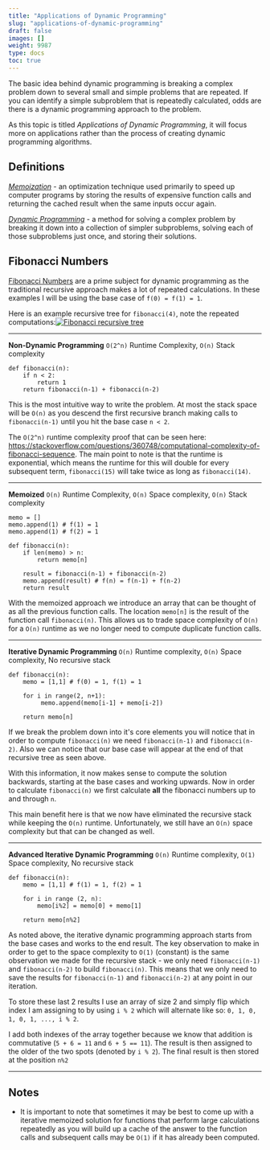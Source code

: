 ```yaml
---
title: "Applications of Dynamic Programming"
slug: "applications-of-dynamic-programming"
draft: false
images: []
weight: 9987
type: docs
toc: true
---
```


The basic idea behind dynamic programming is breaking a complex problem down to several small and simple problems that are repeated. If you can identify a simple subproblem that is repeatedly calculated, odds are there is a dynamic programming approach to the problem.

As this topic is titled *Applications of Dynamic Programming*, it will focus more on applications rather than the process of creating dynamic programming algorithms.




Definitions
-----------
[*Memoization*](https://en.wikipedia.org/wiki/Memoization) - an optimization technique used primarily to speed up computer programs by storing the results of expensive function calls and returning the cached result when the same inputs occur again.

[*Dynamic Programming*](https://en.wikipedia.org/wiki/Dynamic_programming) - a method for solving a complex problem by breaking it down into a collection of simpler subproblems, solving each of those subproblems just once, and storing their solutions.

## Fibonacci Numbers
[Fibonacci Numbers](https://en.wikipedia.org/wiki/Fibonacci_number) are a prime subject for dynamic programming as the traditional recursive approach makes a lot of repeated calculations. In these examples I will be using the base case of `f(0) = f(1) = 1`. 

Here is an example recursive tree for `fibonacci(4)`, note the repeated computations:[![Fibonacci recursive tree][1]][1]




----------


**Non-Dynamic Programming** `O(2^n)` Runtime Complexity, `O(n)` Stack complexity

    def fibonacci(n):
        if n < 2:
            return 1
        return fibonacci(n-1) + fibonacci(n-2)

This is the most intuitive way to write the problem. At most the stack space will be `O(n)` as you descend the first recursive branch making calls to `fibonacci(n-1)` until you hit the base case `n < 2`.

The `O(2^n)` runtime complexity proof that can be seen here: https://stackoverflow.com/questions/360748/computational-complexity-of-fibonacci-sequence. The main point to note is that the runtime is exponential, which means the runtime for this will double for every subsequent term, `fibonacci(15)` will take twice as long as `fibonacci(14)`.


----------


**Memoized** `O(n)` Runtime Complexity, `O(n)` Space complexity, `O(n)` Stack complexity

    memo = []
    memo.append(1) # f(1) = 1
    memo.append(1) # f(2) = 1
    
    def fibonacci(n):
        if len(memo) > n:
            return memo[n]
    
        result = fibonacci(n-1) + fibonacci(n-2)
        memo.append(result) # f(n) = f(n-1) + f(n-2)
        return result

With the memoized approach we introduce an array that can be thought of as all the previous function calls. The location `memo[n]` is the result of the function call `fibonacci(n)`. This allows us to trade space complexity of `O(n)` for a `O(n)` runtime as we no longer need to compute duplicate function calls.

----------


**Iterative Dynamic Programming** `O(n)` Runtime complexity, `O(n)` Space complexity, No recursive stack

    def fibonacci(n):
        memo = [1,1] # f(0) = 1, f(1) = 1

        for i in range(2, n+1):
             memo.append(memo[i-1] + memo[i-2])

        return memo[n]

If we break the problem down into it's core elements you will notice that in order to compute `fibonacci(n)` we need `fibonacci(n-1)` and `fibonacci(n-2)`. Also we can notice that our base case will appear at the end of that recursive tree as seen above.

With this information, it now makes sense to compute the solution backwards, starting at the base cases and working upwards. Now in order to calculate `fibonacci(n)` we first calculate **all** the fibonacci numbers up to and through `n`.

This main benefit here is that we now have eliminated the recursive stack while keeping the `O(n)` runtime. Unfortunately, we still have an `O(n)` space complexity but that can be changed as well.


----------


**Advanced Iterative Dynamic Programming** `O(n)` Runtime complexity, `O(1)` Space complexity, No recursive stack

    def fibonacci(n):
        memo = [1,1] # f(1) = 1, f(2) = 1
    
        for i in range (2, n):
            memo[i%2] = memo[0] + memo[1]
    
        return memo[n%2]

As noted above, the iterative dynamic programming approach starts from the base cases and works to the end result. The key observation to make in order to get to the space complexity to `O(1)` (constant) is the same observation we made for the recursive stack - we only need `fibonacci(n-1)` and `fibonacci(n-2)` to build `fibonacci(n)`. This means that we only need to save the results for `fibonacci(n-1)` and `fibonacci(n-2)` at any point in our iteration.

To store these last 2 results I use an array of size 2 and simply flip which index I am assigning to by using `i % 2` which will alternate like so: `0, 1, 0, 1, 0, 1, ..., i % 2`. 

I add both indexes of the array together because we know that addition is commutative (`5 + 6 = 11` and `6 + 5 == 11`). The result is then assigned to the older of the two spots (denoted by `i % 2`). The final result is then stored at the position `n%2`


----------

## Notes ##

 - It is important to note that sometimes it may be best to come up with
   a iterative memoized solution for functions that perform large
   calculations repeatedly as you will build up a cache of the answer to
   the function calls and subsequent calls may be `O(1)` if it has
   already been computed.

 
  [1]: https://i.stack.imgur.com/CLwKE.jpg

